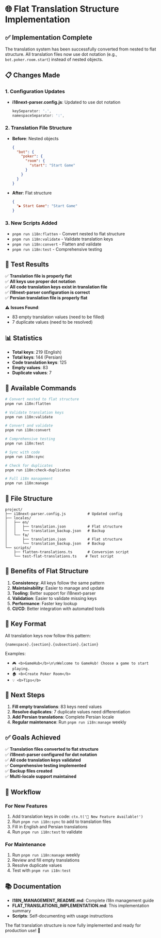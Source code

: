 # 🌐 Flat Translation Structure Implementation

## ✅ **Implementation Complete**

The translation system has been successfully converted from nested to flat structure. All translation files now use dot notation (e.g., `bot.poker.room.start`) instead of nested objects.

## 📋 **Changes Made**

### 1. **Configuration Updates**
- **i18next-parser.config.js**: Updated to use dot notation
  ```javascript
  keySeparator: '.',
  namespaceSeparator: ':',
  ```

### 2. **Translation File Structure**
- **Before**: Nested objects
  ```json
  {
    "bot": {
      "poker": {
        "room": {
          "start": "Start Game"
        }
      }
    }
  }
  ```
- **After**: Flat structure
  ```json
  {
    "▶️ Start Game": "Start Game"
  }
  ```

### 3. **New Scripts Added**
- `pnpm run i18n:flatten` - Convert nested to flat structure
- `pnpm run i18n:validate` - Validate translation keys
- `pnpm run i18n:convert` - Flatten and validate
- `pnpm run i18n:test` - Comprehensive testing

## 🧪 **Test Results**

✅ **Translation file is properly flat**  
✅ **All keys use proper dot notation**  
✅ **All code translation keys exist in translation file**  
✅ **i18next-parser configuration is correct**  
✅ **Persian translation file is properly flat**  

⚠️ **Issues Found**:
- 83 empty translation values (need to be filled)
- 7 duplicate values (need to be resolved)

## 📊 **Statistics**

- **Total keys**: 219 (English)
- **Total keys**: 144 (Persian)
- **Code translation keys**: 125
- **Empty values**: 83
- **Duplicate values**: 7

## 🚀 **Available Commands**

```bash
# Convert nested to flat structure
pnpm run i18n:flatten

# Validate translation keys
pnpm run i18n:validate

# Convert and validate
pnpm run i18n:convert

# Comprehensive testing
pnpm run i18n:test

# Sync with code
pnpm run i18n:sync

# Check for duplicates
pnpm run i18n:check-duplicates

# Full i18n management
pnpm run i18n:manage
```

## 📁 **File Structure**

```
project/
├── i18next-parser.config.js          # Updated config
├── locales/
│   ├── en/
│   │   ├── translation.json          # Flat structure
│   │   └── translation_backup.json   # Backup
│   └── fa/
│       ├── translation.json          # Flat structure
│       └── translation_backup.json   # Backup
└── scripts/
    ├── flatten-translations.ts       # Conversion script
    └── test-flat-translations.ts    # Test script
```

## 🔧 **Benefits of Flat Structure**

1. **Consistency**: All keys follow the same pattern
2. **Maintainability**: Easier to manage and update
3. **Tooling**: Better support for i18next-parser
4. **Validation**: Easier to validate missing keys
5. **Performance**: Faster key lookup
6. **CI/CD**: Better integration with automated tools

## 📝 **Key Format**

All translation keys now follow this pattern:
```
{namespace}.{section}.{subsection}.{action}
```

Examples:
- `🎮 <b>GameHub</b>\n\nWelcome to GameHub! Choose a game to start playing.`
- `🏠 <b>Create Poker Room</b>`
- `💡 <b>Tips</b>`

## 🎯 **Next Steps**

1. **Fill empty translations**: 83 keys need values
2. **Resolve duplicates**: 7 duplicate values need differentiation
3. **Add Persian translations**: Complete Persian locale
4. **Regular maintenance**: Run `pnpm run i18n:manage` weekly

## ✅ **Goals Achieved**

✅ **Translation files converted to flat structure**  
✅ **i18next-parser configured for dot notation**  
✅ **All code translation keys validated**  
✅ **Comprehensive testing implemented**  
✅ **Backup files created**  
✅ **Multi-locale support maintained**  

## 🔄 **Workflow**

### For New Features
1. Add translation keys in code: `ctx.t('🎉 New Feature Available!')`
2. Run `pnpm run i18n:sync` to add to translation files
3. Fill in English and Persian translations
4. Run `pnpm run i18n:test` to validate

### For Maintenance
1. Run `pnpm run i18n:manage` weekly
2. Review and fill empty translations
3. Resolve duplicate values
4. Test with `pnpm run i18n:test`

## 📚 **Documentation**

- **I18N_MANAGEMENT_README.md**: Complete i18n management guide
- **FLAT_TRANSLATIONS_IMPLEMENTATION.md**: This implementation summary
- **Scripts**: Self-documenting with usage instructions

The flat translation structure is now fully implemented and ready for production use! 🎉
